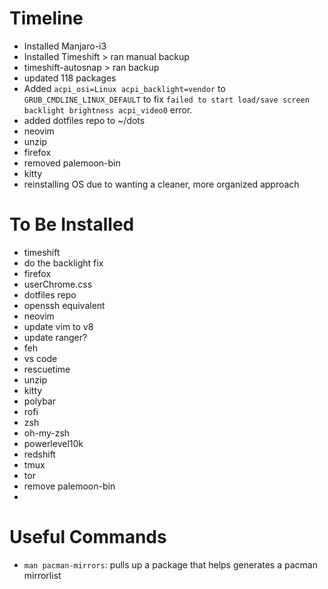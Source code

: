 # Timeline

- Installed Manjaro-i3
- Installed Timeshift > ran manual backup
- timeshift-autosnap > ran backup
- updated 118 packages
- Added `acpi_osi=Linux acpi_backlight=vendor` to `GRUB_CMDLINE_LINUX_DEFAULT` to fix `failed to start load/save screen backlight brightness acpi_video0` error.
- added dotfiles repo to ~/dots
- neovim
- unzip
- firefox
- removed palemoon-bin
- kitty
- reinstalling OS due to wanting a cleaner, more organized approach

# To Be Installed

- timeshift
- do the backlight fix
- firefox
- userChrome.css
- dotfiles repo
- openssh equivalent
- neovim
- update vim to v8
- update ranger?
- feh
- vs code
- rescuetime
- unzip
- kitty
- polybar
- rofi
- zsh
- oh-my-zsh
- powerlevel10k
- redshift
- tmux
- tor
- remove palemoon-bin
- 

# Useful Commands

- `man pacman-mirrors`: pulls up a package that helps generates a pacman mirrorlist

